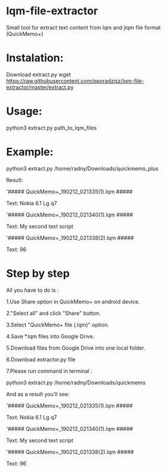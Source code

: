 # lqm-file-extractor
Small tool for extract text content from lqm and jlqm file format (QuickMemo+)


# Instalation:

Download extract.py 
wget https://raw.githubusercontent.com/pporadzisz/lqm-file-extractor/master/extract.py


# Usage:

python3 extract.py path_to_lqm_files


# Example:

python3 extract.py /home/radny/Downloads/quickmemo_plus


Result:

'#####        QuickMemo+_190212_021335(1).lqm          #####

Text:
Nokia 6.1
Lg q7


'#####        QuickMemo+_190212_021340(1).lqm          #####

Text:
My second text script


'#####        QuickMemo+_190212_021338(2).lqm          #####

Text:
96




# Step by step

All you have to do is :

1.Use Share option in QuickMemo+ on android device. 

2."Select all" and click "Share" button.

3.Select "QuickMemo+ file (.lqm)" option.

4.Save *.lqm files into Google Drive.

5.Download files from Google Drive into one local folder.

6.Download extractor.py file

7.Please run command in terminal : 

python3 extract.py /home/radny/Downloads/quickmemo


And as a result you'll see:

'##### QuickMemo+_190212_021335(1).lqm #####

Text: Nokia 6.1 Lg q7

'##### QuickMemo+_190212_021340(1).lqm #####

Text: My second text script

'##### QuickMemo+_190212_021338(2).lqm #####

Text: 96
